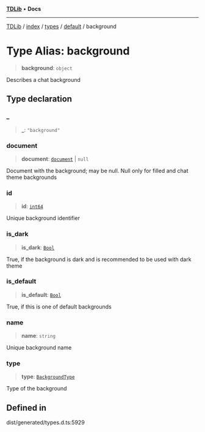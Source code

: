 [**TDLib**](../../../../../../README.md) • **Docs**

***

[TDLib](../../../../../../modules.md) / [index](../../../../../README.md) / [types](../../../README.md) / [default](../README.md) / background

# Type Alias: background

> **background**: `object`

Describes a chat background

## Type declaration

### \_

> **\_**: `"background"`

### document

> **document**: [`document`](document.md) \| `null`

Document with the background; may be null. Null only for filled and chat theme backgrounds

### id

> **id**: [`int64`](int64.md)

Unique background identifier

### is\_dark

> **is\_dark**: [`Bool`](Bool.md)

True, if the background is dark and is recommended to be used with dark theme

### is\_default

> **is\_default**: [`Bool`](Bool.md)

True, if this is one of default backgrounds

### name

> **name**: `string`

Unique background name

### type

> **type**: [`BackgroundType`](BackgroundType.md)

Type of the background

## Defined in

dist/generated/types.d.ts:5929
